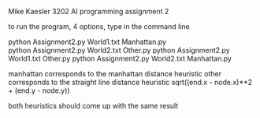 Mike Kaesler 3202 AI programming assignment 2

to run the program, 4 options, type in the command line

python Assignment2.py World1.txt Manhattan.py   
python Assignment2.py World2.txt Other.py
python Assignment2.py World1.txt Other.py
python Assignment2.py World2.txt Manhattan.py

manhattan corresponds to the manhattan distance heuristic
other corresponds to the straight line distance heuristic
sqrt((end.x - node.x)**2 + (end.y - node.y))

both heuristics should come up with the same result